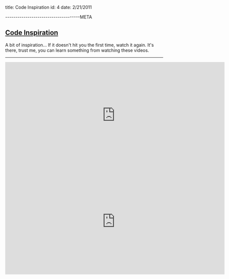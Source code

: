 title: Code Inspiration
id: 4
date: 2/21/2011

-------------------------------------META

## [Code Inspiration](/words/code-inspiration)

A bit of inspiration... If it doesn't hit you the first time, watch it again. It's there, trust me, you can learn something from watching these videos.

----------------------------------------------------------

<div class="video">
    <iframe src="http://player.vimeo.com/video/1597098" width="700" height="338" frameborder="0"></iframe>
</div>


<div class="video">
    <iframe src="http://player.vimeo.com/video/1124192" width="700" height="338" frameborder="0"></iframe>
</div>